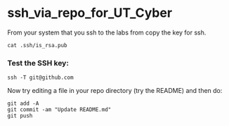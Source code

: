 # ssh_via_repo_for_UT_Cyber

From your system that you ssh to the labs from copy the key for ssh.
```
cat .ssh/is_rsa.pub
```

### Test the SSH key:
```
ssh -T git@github.com
```




Now try editing a file in your repo directory (try the README) and then do:
```
git add -A
git commit -am "Update README.md"
git push
```

